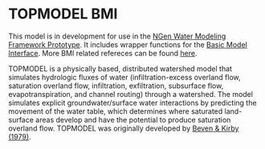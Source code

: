 # TOPMODEL BMI

This model is in development for use in the [NGen Water Modeling Framework Prototype](https://github.com/NOAA-OWP/ngen). It includes wrapper functions for the [Basic Model Interface](https://bmi-spec.readthedocs.io/en/latest/).  More BMI related refereces can be found [here](refs/csdms).
  
TOPMODEL is a physically based, distributed watershed model that simulates hydrologic fluxes of water (infiltration-excess overland flow, saturation overland flow, infiltration, exfiltration, subsurface flow, evapotranspiration, and channel routing) through a watershed. The model simulates explicit groundwater/surface water interactions by predicting the movement of the water table, which determines where saturated land-surface areas develop and have the potential to produce saturation overland flow. TOPMODEL was originally developed by [Beven & Kirby (1979)](https://www.tandfonline.com/doi/abs/10.1080/02626667909491834).